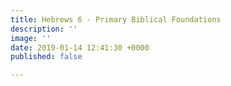 ```yaml
---
title: Hebrews 6 - Primary Biblical Foundations
description: ''
image: ''
date: 2019-01-14 12:41:30 +0000
published: false

---
```

